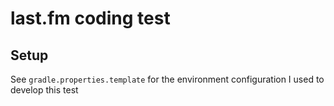 # last.fm coding test

## Setup

See `gradle.properties.template` for the environment configuration I used to develop this test